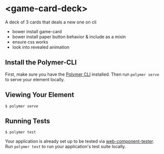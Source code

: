 # \<game-card-deck\>

A deck of 3 cards that deals a new one on cli
* bower install game-card
* bower install paper button behavior & include as a mixin
* ensure css works
* look into revealed animation

## Install the Polymer-CLI

First, make sure you have the [Polymer CLI](https://www.npmjs.com/package/polymer-cli) installed. Then run `polymer serve` to serve your element locally.

## Viewing Your Element

```
$ polymer serve
```

## Running Tests

```
$ polymer test
```

Your application is already set up to be tested via [web-component-tester](https://github.com/Polymer/web-component-tester). Run `polymer test` to run your application's test suite locally.
